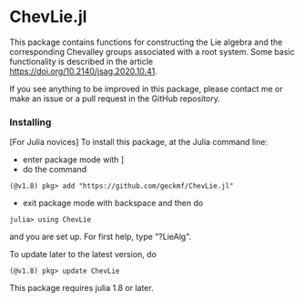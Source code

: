 # ChevLie.jl

This package contains  functions  for constructing  the   Lie algebra 
and the corresponding Chevalley groups associated with a root system.
Some basic functionality is described in the article 
https://doi.org/10.2140/jsag.2020.10.41.

If  you see anything to be improved  in this  package, please contact 
me  or make  an issue or a pull request in the GitHub repository.

### Installing

[For Julia novices]
To install this package, at the Julia command line:

  *  enter package mode with ]
  *  do the command
```
(@v1.8) pkg> add "https://github.com/geckmf/ChevLie.jl"
```
- exit package mode with backspace and then do
```
julia> using ChevLie
```
and you are set up. For first help, type "?LieAlg".

To update later to the latest version, do

```
(@v1.8) pkg> update ChevLie
```
This package requires julia 1.8 or later.

